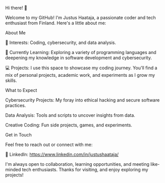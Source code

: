 Hi there! 👋

Welcome to my GitHub! I'm Justus Haataja, a passionate coder and tech enthusiast from Finland. Here's a little about me:

About Me

👀 Interests: Coding, cybersecurity, and data analysis.

🌱 Currently Learning: Exploring a variety of programming languages and deepening my knowledge in software development and cybersecurity.

💻 Projects: I use this space to showcase my coding journey. You'll find a mix of personal projects, academic work, and experiments as I grow my skills.

What to Expect

Cybersecurity Projects: My foray into ethical hacking and secure software practices.

Data Analysis: Tools and scripts to uncover insights from data.

Creative Coding: Fun side projects, games, and experiments.

Get in Touch

Feel free to reach out or connect with me:

💼 LinkedIn: https://www.linkedin.com/in/justushaataja/

I'm always open to collaboration, learning opportunities, and meeting like-minded tech enthusiasts. Thanks for visiting, and enjoy exploring my projects!
